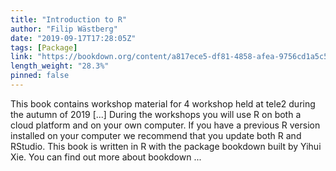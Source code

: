 ```yaml
---
title: "Introduction to R"
author: "Filip Wästberg"
date: "2019-09-17T17:28:05Z"
tags: [Package]
link: "https://bookdown.org/content/a817ece5-df81-4858-afea-9756cd1a5c54/"
length_weight: "28.3%"
pinned: false
---
```


This book contains workshop material for 4 workshop held at tele2 during the autumn of 2019 [...] During the workshops you will use R on both a cloud platform and on your own computer. If you have a previous R version installed on your computer we recommend that you update both R and RStudio. This book is written in R with the package bookdown built by Yihui Xie. You can find out more about bookdown ...
